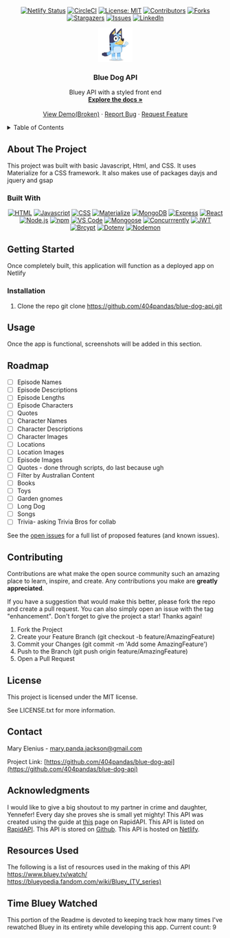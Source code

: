 <div align="center">

  <!-- Add badges using the following format: -->
  <!-- ![Name](urlToShieldHere)(urlToGithubHere) -->

[![Netlify Status](https://api.netlify.com/api/v1/badges/048fdbef-693a-4ef4-acec-10aadef4ffa1/deploy-status)](https://app.netlify.com/sites/bluey-api/deploys)
[![CircleCI](https://dl.circleci.com/status-badge/img/gh/404pandas/blue-dog-api/tree/main.svg?style=svg)](https://dl.circleci.com/status-badge/redirect/gh/404pandas/blue-dog-api/tree/main)
[![License: MIT](https://img.shields.io/badge/License-MIT-yellow.svg)](https://opensource.org/licenses/MIT)
[![Contributors](https://img.shields.io/github/contributors/404pandas/blue-dog-api.svg?style=plastic&logo=appveyor)](https://github.com/404pandas/blue-dog-api/graphs/contributors)
[![Forks](https://img.shields.io/github/forks/404pandas/blue-dog-api.svg?style=plastic&logo=appveyor)](https://github.com/404pandas/blue-dog-api/network/members)
[![Stargazers](https://img.shields.io/github/stars/404pandas/blue-dog-api.svg?style=plastic&logo=appveyor)](https://github.com/404pandas/blue-dog-api/stargazers)
[![Issues](https://img.shields.io/github/issues/404pandas/blue-dog-api.svg?style=plastic&logo=appveyor)](https://github.com/404pandas/blue-dog-api/issues)
[![LinkedIn](https://img.shields.io/badge/-LinkedIn-black.svg?style=plastic&logo=appveyor&logo=linkedin&colorB=555)](https://linkedin.com/in/404pandas)

</div>

<!-- PROJECT LOGO -->

<div align="center">
  <a href="https://github.com/404pandas/blue-dog-api">
    <img src="./client/src/assets/Bluey_Wave.webp" alt="Logo" width="80" height="80">
  </a>

<h3 align="center">Blue Dog API</h3>

  <p align="center">
Bluey API with a styled front end    <br />
    <a href="https://github.com/404pandas/blue-dog-api"><strong>Explore the docs »</strong></a>
    <br />
    <br />
    <a href="https://github.com/404pandas/blue-dog-api">View Demo(Broken)</a>
    ·
    <a href="https://github.com/404pandas/blue-dog-api/issues">Report Bug</a>
    ·
    <a href="https://github.com/404pandas/blue-dog-api/issues">Request Feature</a>
  </p>
</div>

<!-- TABLE OF CONTENTS -->
<details>
  <summary>Table of Contents</summary>
  <ol>
    <li>
      <a href="#about-the-project">About The Project</a>
      <ul>
        <li><a href="#built-with">Built With</a></li>
      </ul>
    </li>
    <li>
      <a href="#getting-started">Getting Started</a>
      <ul>
        <li><a href="#installation">Installation</a></li>
      </ul>
    </li>
    <li><a href="#usage">Usage</a></li>
    <li><a href="#roadmap">Roadmap</a></li>
    <li><a href="#contributing">Contributing</a></li>
    <li><a href="#license">License</a></li>
    <li><a href="#contact">Contact</a></li>
    <li><a href="#acknowledgments">Acknowledgments</a></li>
  </ol>
</details>

<!-- ABOUT THE PROJECT -->

## About The Project

<!-- Add screenshots using the following format: -->
<!-- ![Screenshot alt description](directPathOfScreenshots) -->

This project was built with basic Javascript, Html, and CSS.
It uses Materialize for a CSS framework.
It also makes use of packages dayjs and jquery and gsap

### Built With

<!--  Dayjs, gsap, jquery, materialize, javascript, css, html, node.js npm vs code -->

<div align="center">

[![HTML](https://img.shields.io/badge/Language-HTML-ff0000?style=plastic&logo=HTML5&logoWidth=10)](https://html.com/)
[![Javascript](https://img.shields.io/badge/Language-JavaScript-ff8000?style=plastic&logo=JavaScript&logoWidth=10)](https://javascript.info/)
[![CSS](https://img.shields.io/badge/Tool-CSS-ffff00?style=plastic&logo=css3&logoWidth=10)](https://developer.mozilla.org/en-US/docs/Web/CSS)
[![Materialize](https://img.shields.io/badge/Framework-Materialize-80ff00?style=plastic&logo=80ff00&logoWidth=10)](https://materializecss.com/)
[![MongoDB](https://img.shields.io/badge/Database-MongoDB-00ff00?style=plastic&logo=MongoDB&logoWidth=10)](https://www.mongodb.com/home)
[![Express](https://img.shields.io/badge/Framework-Express-00ff80?style=plastic&logo=Express&logoWidth=10)](https://expressjs.com/)
[![React](https://img.shields.io/badge/Framework-React.js-00ffff?style=plastic&logo=React&logoWidth=10)](https://reactjs.org/docs/getting-started.html)
[![Node.js](https://img.shields.io/badge/Framework-Node.js-0080ff?style=plastic&logo=Node.js&logoWidth=10)](https://nodejs.org/en/)
[![npm](https://img.shields.io/badge/Tool-npm-0000ff?style=plastic&logo=npm&logoWidth=10)](https://www.npmjs.com/)
[![VS Code](https://img.shields.io/badge/IDE-VSCode-8000ff?style=plastic&logo=VisualStudioCode&logoWidth=10)](https://code.visualstudio.com/docs)
[![Mongoose](https://img.shields.io/badge/ORM-Mongoose-ff00ff?style=plastic&logo=Mongoose&logoWidth=10)](https://code.visualstudio.com/docs)
[![Concurrrently](https://img.shields.io/badge/Package-Concurrrently-ff0080?style=plastic&logo=npm&logoWidth=10)](https://www.npmjs.com/package/concurrently/)
[![JWT](https://img.shields.io/badge/Package-JWT-ff00ff?style=plastic&logo=npm&logoWidth=10)](https://www.npmjs.com/package/jsonwebtoken)
[![Brcypt](https://img.shields.io/badge/Package-Bcrypt-8000ff?style=plastic&logo=npm&logoWidth=10)](https://www.npmjs.com/package/bcrypt)
[![Dotenv](https://img.shields.io/badge/Package-Dotenv-0000ff?style=plastic&logo=npm&logoWidth=10)](https://www.npmjs.com/package/dotenv)
[![Nodemon](https://img.shields.io/badge/Package-Nodemon-0080ff?style=plastic&logo=npm&logoWidth=10)](https://www.npmjs.com/package/nodemon)

</div>

<!-- GETTING STARTED -->

## Getting Started

Once completely built, this application will function as a deployed app on Netlify

### Installation

1. Clone the repo
   git clone https://github.com/404pandas/blue-dog-api.git

<!-- USAGE EXAMPLES -->

## Usage

Once the app is functional, screenshots will be added in this section.

<!-- ROADMAP -->

## Roadmap

- [ ] Episode Names
- [ ] Episode Descriptions
- [ ] Episode Lengths
- [ ] Episode Characters
- [ ] Quotes
- [ ] Character Names
- [ ] Character Descriptions
- [ ] Character Images
- [ ] Locations
- [ ] Location Images
- [ ] Episode Images
- [ ] Quotes - done through scripts, do last because ugh
- [ ] Filter by Australian Content
- [ ] Books
- [ ] Toys
- [ ] Garden gnomes
- [ ] Long Dog
- [ ] Songs
- [ ] Trivia- asking Trivia Bros for collab

See the [open issues](https://github.com/404pandas/blue-dog-api/issues) for a full list of proposed features (and known issues).

<!-- CONTRIBUTING -->

## Contributing

Contributions are what make the open source community such an amazing place to learn, inspire, and create. Any contributions you make are **greatly appreciated**.

If you have a suggestion that would make this better, please fork the repo and create a pull request. You can also simply open an issue with the tag "enhancement".
Don't forget to give the project a star! Thanks again!

1. Fork the Project
2. Create your Feature Branch (git checkout -b feature/AmazingFeature)
3. Commit your Changes (git commit -m 'Add some AmazingFeature')
4. Push to the Branch (git push origin feature/AmazingFeature)
5. Open a Pull Request

<!-- LICENSE -->

## License

This project is licensed under the MIT license.

See LICENSE.txt for more information.

<!-- CONTACT -->

## Contact

Mary Elenius - mary.panda.jackson@gmail.com

Project Link: [https://github.com/404pandas/blue-dog-api](https://github.com/404pandas/blue-dog-api)

<!-- ACKNOWLEDGMENTS -->

## Acknowledgments

I would like to give a big shoutout to my partner in crime and daughter, Yennefer! Every day she proves she is small yet mighty!
This API was created using the guide at [this](https://rapidapi.com/guides/build-api-publish-on-rapidapi) page on RapidAPI.
This API is listed on [RapidAPI](https://rapidapi.com/).
This API is stored on [Github](https://github.com/).
This API is hosted on [Netlify](https://www.netlify.com/).

<!-- Resources -->

## Resources Used

The following is a list of resources used in the making of this API
https://www.bluey.tv/watch/
https://blueypedia.fandom.com/wiki/Bluey_(TV_series)

<!-- Counter -->

## Time Bluey Watched

This portion of the Readme is devoted to keeping track how many times I've rewatched Bluey in its entirety while developing this app.
Current count: 9
